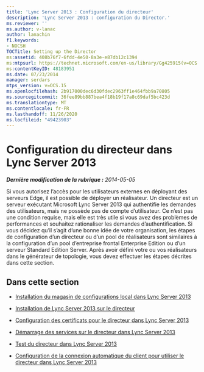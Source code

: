 ```yaml
---
title: 'Lync Server 2013 : Configuration du directeur'
description: 'Lync Server 2013 : configuration du Director.'
ms.reviewer: ''
ms.author: v-lanac
author: lanachin
f1.keywords:
- NOCSH
TOCTitle: Setting up the Director
ms:assetid: 408b76f7-6fdd-4e50-8a3e-e87db12c1394
ms:mtpsurl: https://technet.microsoft.com/en-us/library/Gg425915(v=OCS.15)
ms:contentKeyID: 48183951
ms.date: 07/23/2014
manager: serdars
mtps_version: v=OCS.15
ms.openlocfilehash: 2b917000dec6d30fdec2963ff1e464fbb9a70805
ms.sourcegitcommit: 36fee89bb887bea4f18b19f17a8c69daf5bc423d
ms.translationtype: MT
ms.contentlocale: fr-FR
ms.lasthandoff: 11/26/2020
ms.locfileid: "49423903"
---
```

# <a name="setting-up-the-director-in-lync-server-2013"></a>Configuration du directeur dans Lync Server 2013

<div data-xmlns="http://www.w3.org/1999/xhtml">

<div class="topic" data-xmlns="http://www.w3.org/1999/xhtml" data-msxsl="urn:schemas-microsoft-com:xslt" data-cs="https://msdn.microsoft.com/">

<div data-asp="https://msdn2.microsoft.com/asp">



</div>

<div id="mainSection">

<div id="mainBody">

<span> </span>

_**Dernière modification de la rubrique :** 2014-05-05_

Si vous autorisez l’accès pour les utilisateurs externes en déployant des serveurs Edge, il est possible de déployer un réalisateur. Un directeur est un serveur exécutant Microsoft Lync Server 2013 qui authentifie les demandes des utilisateurs, mais ne possède pas de compte d’utilisateur. Ce n’est pas une condition requise, mais elle est très utile si vous avez des problèmes de performances et souhaitez rationaliser les demandes d’authentification. Si vous décidez qu’il s’agit d’une bonne idée de votre organisation, les étapes de configuration d’un directeur ou d’un pool de réalisateurs sont similaires à la configuration d’un pool d’entreprise frontal Enterprise Edition ou d’un serveur Standard Edition Server. Après avoir défini votre ou vos réalisateurs dans le générateur de topologie, vous devez effectuer les étapes décrites dans cette section.

<div>

## <a name="in-this-section"></a>Dans cette section

  - [Installation du magasin de configurations local dans Lync Server 2013](lync-server-2013-install-the-local-configuration-store.md)

  - [Installation de Lync Server 2013 sur le directeur](lync-server-2013-install-lync-server-on-the-director.md)

  - [Configuration des certificats pour le directeur dans Lync Server 2013](lync-server-2013-configure-certificates-for-the-director.md)

  - [Démarrage des services sur le directeur dans Lync Server 2013](lync-server-2013-start-services-on-the-director.md)

  - [Test du directeur dans Lync Server 2013](lync-server-2013-test-the-director.md)

  - [Configuration de la connexion automatique du client pour utiliser le directeur dans Lync Server 2013](lync-server-2013-configure-automatic-client-sign-in-to-use-the-director.md)

</div>

</div>

<span> </span>

</div>

</div>

</div>

